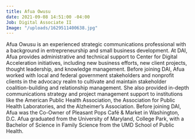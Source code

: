 ```yaml
---
title: Afua Owusu
date: 2021-09-08 14:51:00 -04:00
Job: Digital Associate II
Image: "/uploads/1629511400638.jpg"
---
```


Afua Owusu is an experienced strategic communications professional with a background in entrepreneurship and small business development. At DAI, Afua provides administrative and technical support to Center for Digital Acceleration initiatives, including new business efforts, new client projects, thought leadership, and knowledge management. Before joining DAI, Afua worked with local and federal government stakeholders and nonprofit clients in the advocacy realm to cultivate and maintain stakeholder coalition-building and relationship management. She also provided in-depth communications strategy and project management support to institutions like the American Public Health Association, the Association for Public Health Laboratories, and the Alzheimer’s Association. Before joining DAI, Afua was the Co-Owner of Pleasant Pops Café & Market in Washington, D.C. Afua graduated from the University of Maryland, College Park, with a Bachelor of Science in Family Science from the UMD School of Public Health.